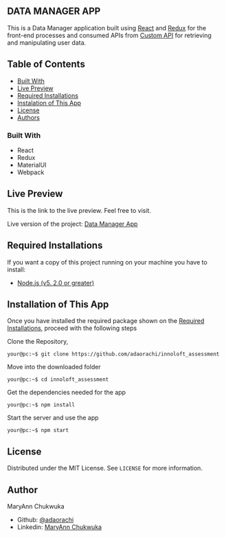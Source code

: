 ## DATA MANAGER APP

This is a Data Manager application built using [React](https://reactjs.org/) and [Redux](https://redux.js.org/) for the front-end processes and consumed APIs from [Custom API](https://api-test.innoloft.com) for retrieving and manipulating user data.

## Table of Contents

- [Built With](#built-with)
- [Live Preview](#live-preview)
- [Required Installations](#required-installations)
- [Instalation of This App](#instalation)
- [License](#license)
- [Authors](#authors)

### Built With

- React
- Redux
- MaterialUI
- Webpack

<!-- LIVE PREVIEW -->

## Live Preview

This is the link to the live preview. Feel free to visit.<br>

Live version of the project: [Data Manager App](https://innoloft-assess.netlify.app/)<br>

<!-- REQUIRED INSTALLATION -->

## Required Installations

<p>If you want a copy of this project running on your machine you have to install:</p>

- <a href="https://nodejs.org/en/">Node.js (v5. 2.0 or greater)</a>

<!-- INSTALLATION -->

## Installation of This App

Once you have installed the required package shown on the [Required Installations](#required-installations), proceed with the following steps

Clone the Repository,

```Shell
your@pc:~$ git clone https://github.com/adaorachi/innoloft_assessment
```

Move into the downloaded folder

```Shell
your@pc:~$ cd innoloft_assessment
```

Get the dependencies needed for the app

```Shell
your@pc:~$ npm install
```

Start the server and use the app

```Shell
your@pc:~$ npm start
```

<!-- LICENSE -->

## License

Distributed under the MIT License. See `LICENSE` for more information.

<!-- CONTACT -->

## Author

MaryAnn Chukwuka

- Github: [@adaorachi](https://github.com/adaorachi)
- Linkedin: [MaryAnn Chukwuka](https://www.linkedin.com/in/adaorachi/)

